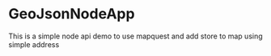 ﻿# GeoJsonNodeApp
This is a simple node api demo to use mapquest and add store to map using simple address

